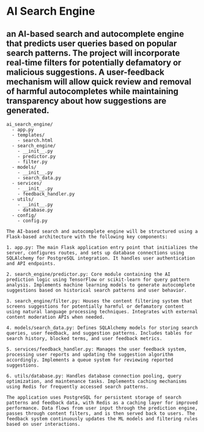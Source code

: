 # AI Search Engine

## an AI-based search and autocomplete engine that predicts user queries based on popular search patterns. The project will incorporate real-time filters for potentially defamatory or malicious suggestions. A user-feedback mechanism will allow quick review and removal of harmful autocompletes while maintaining transparency about how suggestions are generated.

```
ai_search_engine/
  - app.py
  - templates/
    - search.html
  - search_engine/
    - __init__.py
    - predictor.py
    - filter.py
  - models/
    - __init__.py
    - search_data.py
  - services/
    - __init__.py
    - feedback_handler.py
  - utils/
    - __init__.py
    - database.py
  - config/
    - config.py
```

```
The AI-based search and autocomplete engine will be structured using a Flask-based architecture with the following key components:

1. app.py: The main Flask application entry point that initializes the server, configures routes, and sets up database connections using SQLAlchemy for PostgreSQL integration. It handles user authentication and API endpoints.

2. search_engine/predictor.py: Core module containing the AI prediction logic using TensorFlow or scikit-learn for query pattern analysis. Implements machine learning models to generate autocomplete suggestions based on historical search patterns and user behavior.

3. search_engine/filter.py: Houses the content filtering system that screens suggestions for potentially harmful or defamatory content using natural language processing techniques. Integrates with external content moderation APIs when needed.

4. models/search_data.py: Defines SQLAlchemy models for storing search queries, user feedback, and suggestion patterns. Includes tables for search history, blocked terms, and user feedback metrics.

5. services/feedback_handler.py: Manages the user feedback system, processing user reports and updating the suggestion algorithm accordingly. Implements a queue system for reviewing reported suggestions.

6. utils/database.py: Handles database connection pooling, query optimization, and maintenance tasks. Implements caching mechanisms using Redis for frequently accessed search patterns.

The application uses PostgreSQL for persistent storage of search patterns and feedback data, with Redis as a caching layer for improved performance. Data flows from user input through the prediction engine, passes through content filters, and is then served back to users. The feedback system continuously updates the ML models and filtering rules based on user interactions.
```
